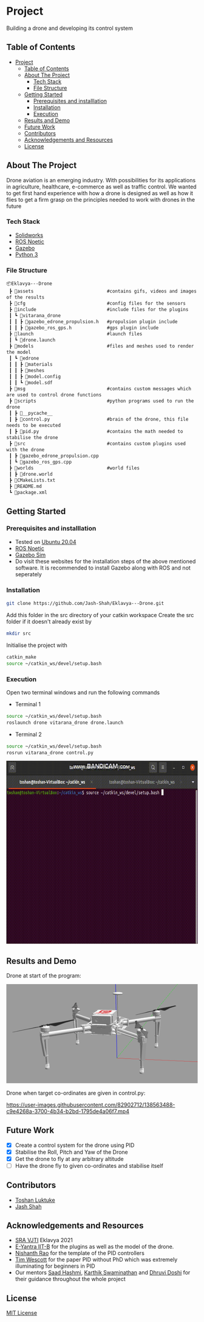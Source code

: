 
# Project 
Building a drone and developing its control system

<!-- TABLE OF CONTENTS -->
## Table of Contents

- [Project](#project)
  - [Table of Contents](#table-of-contents)
  - [About The Project](#about-the-project)
    - [Tech Stack](#tech-stack)
    - [File Structure](#file-structure)
  - [Getting Started](#getting-started)
    - [Prerequisites and installlation](#prerequisites-and-installlation)
    - [Installation](#installation)
    - [Execution](#execution)
  - [Results and Demo](#results-and-demo)
  - [Future Work](#future-work)
  - [Contributors](#contributors)
  - [Acknowledgements and Resources](#acknowledgements-and-resources)
  - [License](#license)

<!--ABOUT THE PROJECT -->
## About The Project
Drone aviation is an emerging industry. With possibilities for its applications in agriculture, healthcare, e-commerce as well as traffic control. We wanted to get first hand experience with how a drone is designed as well as how it flies to get a firm grasp on the principles needed to work with drones in the future


### Tech Stack
- [Solidworks](https://www.solidworks.com/)
- [ROS Noetic](http://wiki.ros.org/noetic)
- [Gazebo](http://gazebosim.org/)
- [Python 3](https://www.python.org/downloads/)


### File Structure
```
📦Eklavya---Drone
 ┣ 📂assets                           #contains gifs, videos and images of the results
 ┣ 📂cfg                              #config files for the sensors
 ┣ 📂include                          #include files for the plugins
 ┃ ┗ 📂vitarana_drone
 ┃ ┃ ┣ 📜gazebo_edrone_propulsion.h   #propulsion plugin include
 ┃ ┃ ┣ 📜gazebo_ros_gps.h             #gps plugin include
 ┣ 📂launch                           #launch files
 ┃ ┗ 📜drone.launch
 ┣ 📂models                           #files and meshes used to render the model
 ┃ ┗ 📂edrone
 ┃ ┃ ┣ 📂materials
 ┃ ┃ ┣ 📂meshes
 ┃ ┃ ┣ 📜model.config
 ┃ ┃ ┗ 📜model.sdf
 ┣ 📂msg                              #contains custom messages which are used to control drone functions
 ┣ 📂scripts                          #python programs used to run the drone
 ┃ ┣ 📂__pycache__
 ┃ ┣ 📜control.py                     #brain of the drone, this file needs to be executed
 ┃ ┣ 📜pid.py                         #contains the math needed to stabilise the drone
 ┣ 📂src                              #contains custom plugins used with the drone
 ┃ ┣ 📜gazebo_edrone_propulsion.cpp
 ┃ ┗ 📜gazebo_ros_gps.cpp
 ┣ 📂worlds                           #world files
 ┃ ┣ 📜drone.world
 ┣ 📜CMakeLists.txt
 ┣ 📜README.md
 ┗ 📜package.xml
 ```

<!-- GETTING STARTED -->
## Getting Started

### Prerequisites and installlation
* Tested on [Ubuntu 20.04](https://ubuntu.com/download/desktop)
* [ROS Noetic](http://wiki.ros.org/noetic/Installation)
* [Gazebo Sim](http://gazebosim.org/)
* Do visit these websites for the installation steps of the above mentioned software. It is recommended to install Gazebo along with ROS and not seperately

### Installation

```sh
git clone https://github.com/Jash-Shah/Eklavya---Drone.git
```
Add this folder in the src directory of your catkin workspace
Create the src folder if it doesn't already exist by
```sh
mkdir src
```
Initialise the project with
```sh
catkin_make
source ~/catkin_ws/devel/setup.bash
```

### Execution
Open two terminal windows and run the following commands
- Terminal 1
```sh
source ~/catkin_ws/devel/setup.bash
roslaunch drone vitarana_drone drone.launch
```
- Terminal 2
```sh
source ~/catkin_ws/devel/setup.bash
rosrun vitarana_drone control.py
```


<img src="assets/terminal_start.gif" width="640" height="480" />


<!-- RESULTS AND DEMO -->
## Results and Demo


Drone at start of the program:  

<img src="assets/drone_start.png">

Drone when target co-ordinates are given in control.py:  




https://user-images.githubusercontent.com/82902712/138563488-c9e4268a-3700-4b34-b2bd-1795de4a06f7.mp4





<!-- FUTURE WORK -->
## Future Work
- [x] Create a control system for the drone using PID
- [x] Stabilise the Roll, Pitch and Yaw of the Drone 
- [x] Get the drone to fly at any arbitrary altitude
- [ ] Have the drone fly to given co-ordinates and stabilise itself

<!-- CONTRIBUTORS -->
## Contributors
* [Toshan Luktuke](https://github.com/toshan-luktuke)
* [Jash Shah](https://github.com/Jash-Shah)


<!-- ACKNOWLEDGEMENTS AND REFERENCES -->
## Acknowledgements and Resources
* [SRA VJTI](http://sra.vjti.info/) Eklavya 2021  
* [E-Yantra IIT-B](https://new.e-yantra.org/) for the plugins as well as the model of the drone. 
* [Nishanth Rao](https://github.com/NishanthARao/ROS-Quadcopter-Simulation) for the template of the PID controllers
* [Tim Wescott](http://wescottdesign.com/articles/pid/pidWithoutAPhd.pdf) for the paper PID without PhD which was extremely illuminating for beginners in PID
* Our mentors [Saad Hashmi](https://github.com/hashmis79), [Karthik Swaminathan](https://github.com/kart1802) and [Dhruvi Doshi](https://github.com/dhruvi29) for their guidance throughout the whole project

<!-- -->
## License
[MIT License](https://opensource.org/licenses/MIT)

